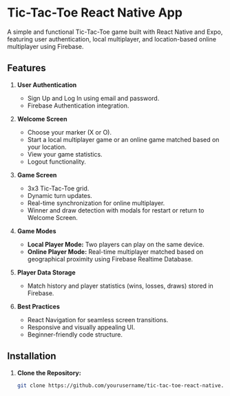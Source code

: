 # Tic-Tac-Toe React Native App

A simple and functional Tic-Tac-Toe game built with React Native and Expo, featuring user authentication, local multiplayer, and location-based online multiplayer using Firebase.

## Features

1. **User Authentication**
   - Sign Up and Log In using email and password.
   - Firebase Authentication integration.

2. **Welcome Screen**
   - Choose your marker (X or O).
   - Start a local multiplayer game or an online game matched based on your location.
   - View your game statistics.
   - Logout functionality.

3. **Game Screen**
   - 3x3 Tic-Tac-Toe grid.
   - Dynamic turn updates.
   - Real-time synchronization for online multiplayer.
   - Winner and draw detection with modals for restart or return to Welcome Screen.

4. **Game Modes**
   - **Local Player Mode:** Two players can play on the same device.
   - **Online Player Mode:** Real-time multiplayer matched based on geographical proximity using Firebase Realtime Database.

5. **Player Data Storage**
   - Match history and player statistics (wins, losses, draws) stored in Firebase.

6. **Best Practices**
   - React Navigation for seamless screen transitions.
   - Responsive and visually appealing UI.
   - Beginner-friendly code structure.

## Installation

1. **Clone the Repository:**

   ```bash
   git clone https://github.com/yourusername/tic-tac-toe-react-native.git
